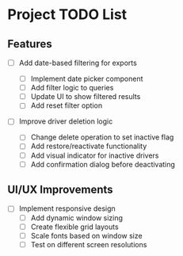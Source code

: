 # Project TODO List

## Features

- [ ] Add date-based filtering for exports

  - [ ] Implement date picker component
  - [ ] Add filter logic to queries
  - [ ] Update UI to show filtered results
  - [ ] Add reset filter option

- [ ] Improve driver deletion logic
  - [ ] Change delete operation to set inactive flag
  - [ ] Add restore/reactivate functionality
  - [ ] Add visual indicator for inactive drivers
  - [ ] Add confirmation dialog before deactivating

## UI/UX Improvements

- [ ] Implement responsive design
  - [ ] Add dynamic window sizing
  - [ ] Create flexible grid layouts
  - [ ] Scale fonts based on window size
  - [ ] Test on different screen resolutions
